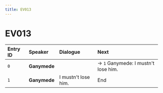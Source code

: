 ```yaml
---
title: EV013
---
```


# EV013


| Entry ID | Speaker | Dialogue | Next |
| :------- | :------ | :------- | :------------ |
| `0` | **Ganymede** |  | → `1` Ganymede: I mustn't lose him\. |
| `1` | **Ganymede** | I mustn't lose him\. | End |
